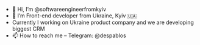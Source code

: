 - 👋 Hi, I’m @softwareengineerfromkyiv
- 👀 I’m Front-end developer from Ukraine, Kyiv 🇺🇦
- Currently I working on Ukraine product company and we are developing biggest CRM
- 📫 How to reach me – Telegram: @despablos
